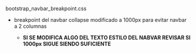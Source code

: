 bootstrap_navbar_breakpoint.css

* breakpoint del navbar collapse modificado a 1000px para evitar navbar a 2 columnas

    * **SI SE MODIFICA ALGO DEL TEXTO ESTILO DEL NABVAR REVISAR SI 1000px SIGUE SIENDO SUFICIENTE**
